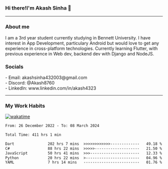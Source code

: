 <h3>Hi there!I'm Akash Sinha 👋</h3>

--- 

<h3>About me</h3>
I am a 3rd year student currently studying in Bennett University. I have interest in App Development, particulary Android but would love to get any experience in cross-platform technologies. Currently learning Flutter, with previous experience in Web dev, backend dev with Django and NodeJS.

<h3>Socials</h3>
 - Email: akashsinha432003@gmail.com<br>
 - Discord: @Akash8760<br>
 - LinkedIn: www.linkedin.com/in/akash4323<br>


---

<h3>My Work Habits</h3>

[![wakatime](https://wakatime.com/badge/user/938b2951-49cf-4810-9b9e-c17cde3d3343.svg)](https://wakatime.com/@938b2951-49cf-4810-9b9e-c17cde3d3343)

<!--START_SECTION:waka-->

```txt
From: 26 December 2022 - To: 08 March 2024

Total Time: 411 hrs 1 min

Dart               202 hrs 7 mins  >>>>>>>>>>>>-------------   49.18 %
C#                 88 hrs 22 mins  >>>>>--------------------   21.50 %
JavaScript         50 hrs 41 mins  >>>----------------------   12.33 %
Python             20 hrs 22 mins  >------------------------   04.96 %
YAML               7 hrs 14 mins   -------------------------   01.76 %
```

<!--END_SECTION:waka-->

